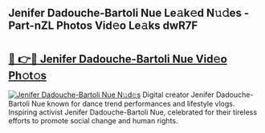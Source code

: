 ## Jenifer Dadouche-Bartoli Nue Le𝚊k𝚎d N𝚞𝚍es - Part-nZL Photos Vid𝚎o Le𝚊ks dwR7F

# <h2><a href="http://fbaxha3.evod.top/?m=Jenifer+Dadouche-Bartoli+Nue">🔗 👉🔴 Jenifer Dadouche-Bartoli Nue Vid𝚎o Ph𝚘t𝚘s</a></h2>

[![Jenifer Dadouche-Bartoli Nue N𝚞d𝚎s](https://i.imgur.com/8V9OHl7.gif)](http://fbaxha3.evod.top/?m=Jenifer+Dadouche-Bartoli+Nue)
Digital creator Jenifer Dadouche-Bartoli Nue known for dance trend performances and lifestyle vlogs. Inspiring activist Jenifer Dadouche-Bartoli Nue, celebrated for their tireless efforts to promote social change and human rights. 
